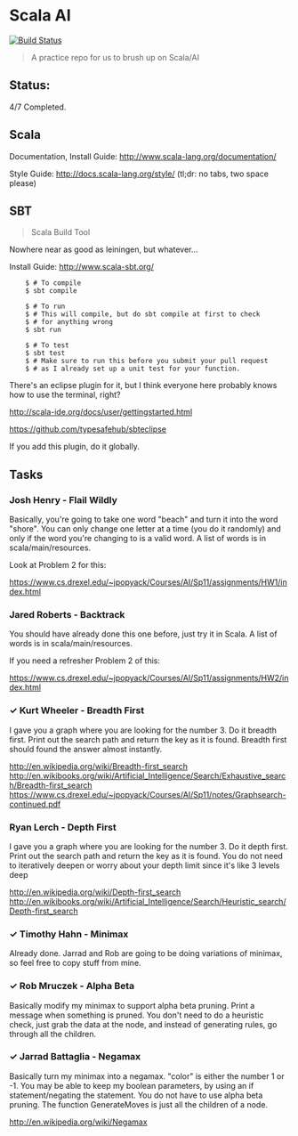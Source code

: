 # Scala AI

[![Build Status](https://travis-ci.org/timothyhahn/scala-ai.png)](https://travis-ci.org/timothyhahn/scala-ai)


> A practice repo for us to brush up on Scala/AI

## Status:

4/7 Completed.

## Scala

Documentation, Install Guide: http://www.scala-lang.org/documentation/

Style Guide: http://docs.scala-lang.org/style/ (tl;dr: no tabs, two space please)

## SBT

> Scala Build Tool

Nowhere near as good as leiningen, but whatever...

Install Guide: http://www.scala-sbt.org/

```
    $ # To compile
    $ sbt compile

    $ # To run
    $ # This will compile, but do sbt compile at first to check
    $ # for anything wrong
    $ sbt run

    $ # To test
    $ sbt test
    $ # Make sure to run this before you submit your pull request 
    $ # as I already set up a unit test for your function.
```

There's an eclipse plugin for it, but I think everyone here probably knows how to use the terminal, right?

http://scala-ide.org/docs/user/gettingstarted.html

https://github.com/typesafehub/sbteclipse

If you add this plugin, do it globally.

## Tasks

### Josh Henry - Flail Wildly

Basically, you're going to take one word "beach" and turn it into the word "shore". You can only change one letter at a time (you do it randomly) and only if the word you're changing to is a valid word. A list of words is in scala/main/resources.

Look at Problem 2 for this:

https://www.cs.drexel.edu/~jpopyack/Courses/AI/Sp11/assignments/HW1/index.html

### Jared Roberts - Backtrack

You should have already done this one before, just try it in Scala. A list of words is in scala/main/resources.

If you need a refresher Problem 2 of this:

https://www.cs.drexel.edu/~jpopyack/Courses/AI/Sp11/assignments/HW2/index.html

### &#x2713; Kurt Wheeler - Breadth First

I gave you a graph where you are looking for the number 3. Do it breadth first. Print out the search path and return the key as it is found. Breadth first should found the answer almost instantly.

http://en.wikipedia.org/wiki/Breadth-first_search
http://en.wikibooks.org/wiki/Artificial_Intelligence/Search/Exhaustive_search/Breadth-first_search
https://www.cs.drexel.edu/~jpopyack/Courses/AI/Sp11/notes/Graphsearch-continued.pdf

### Ryan Lerch - Depth First

I gave you a graph where you are looking for the number 3. Do it depth first. Print out the search path and return the key as it is found. You do not need to iteratively deepen or worry about your depth limit since it's like 3 levels deep

http://en.wikipedia.org/wiki/Depth-first_search
http://en.wikibooks.org/wiki/Artificial_Intelligence/Search/Heuristic_search/Depth-first_search

### &#x2713; Timothy Hahn - Minimax
Already done. Jarrad and Rob are going to be doing variations of minimax, so feel free to copy stuff from mine.

### &#x2713; Rob Mruczek - Alpha Beta
Basically modify my minimax to support alpha beta pruning. Print a message when something is pruned. You don't need to do a heuristic check, just grab the data at the node, and instead of generating rules, go through all the children.

### &#x2713; Jarrad Battaglia - Negamax
Basically turn my minimax into a negamax. "color" is either the number 1 or -1. You may be able to keep my boolean parameters, by using an if statement/negating the statement. You do not have to use alpha beta pruning. The function GenerateMoves is just all the children of a node.

http://en.wikipedia.org/wiki/Negamax

